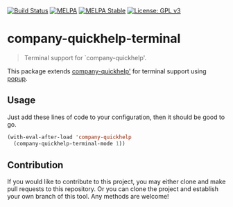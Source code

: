 [![Build Status](https://travis-ci.com/jcs090218/company-quickhelp-terminal.svg?branch=master)](https://travis-ci.com/jcs090218/company-quickhelp-terminal)
[![MELPA](https://melpa.org/packages/company-quickhelp-terminal-badge.svg)](https://melpa.org/#/company-quickhelp-terminal)
[![MELPA Stable](https://stable.melpa.org/packages/company-quickhelp-terminal-badge.svg)](https://stable.melpa.org/#/company-quickhelp-terminal)
[![License: GPL v3](https://img.shields.io/badge/License-GPL%20v3-blue.svg)](https://www.gnu.org/licenses/gpl-3.0)


# company-quickhelp-terminal
> Terminal support for `company-quickhelp'.

This package extends [company-quickhelp'](https://github.com/expez/company-quickhelp)
for terminal support using [popup](https://github.com/auto-complete/popup-el).


## Usage

Just add these lines of code to your configuration, then it should be good to go.

```el
(with-eval-after-load 'company-quickhelp
  (company-quickhelp-terminal-mode 1))
```


## Contribution

If you would like to contribute to this project, you may either
clone and make pull requests to this repository. Or you can
clone the project and establish your own branch of this tool.
Any methods are welcome!
